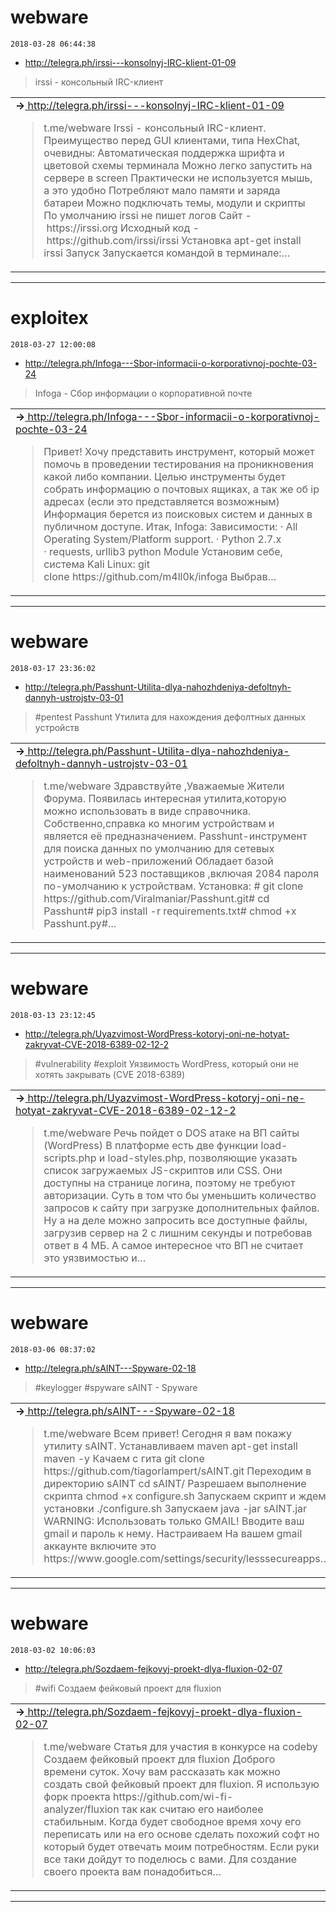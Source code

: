 # webware
`2018-03-28 06:44:38`

* http://telegra.ph/irssi---konsolnyj-IRC-klient-01-09

<blockquote>
irssi - консольный IRC-клиент
</blockquote>

<table><tr><td><b>→</b><a href="http://telegra.ph/irssi---konsolnyj-IRC-klient-01-09">
http://telegra.ph/irssi---konsolnyj-IRC-klient-01-09
</a>
<blockquote>
t.me/webware Irssi - консольный IRC-клиент. Преимущество перед GUI клиентами, типа HexChat, очевидны: Автоматическая поддержка шрифта и цветовой схемы терминала Можно легко запустить на сервере в screen Практически не используется мышь, а это удобно Потребляют мало памяти и заряда батареи Можно подключать темы, модули и скрипты По умолчанию irssi не пишет логов Сайт - https://irssi.org Исходный код - https://github.com/irssi/irssi Установка apt-get install irssi Запуск Запускается командой в терминале:…
</blockquote>
</td></tr></table>

---

# exploitex
`2018-03-27 12:00:08`

* http://telegra.ph/Infoga---Sbor-informacii-o-korporativnoj-pochte-03-24

<blockquote>
Infoga - Сбор информации о корпоративной почте
</blockquote>

<table><tr><td><b>→</b><a href="http://telegra.ph/Infoga---Sbor-informacii-o-korporativnoj-pochte-03-24">
http://telegra.ph/Infoga---Sbor-informacii-o-korporativnoj-pochte-03-24
</a>
<blockquote>
Привет! Хочу представить инструмент, который может помочь в проведении тестирования на проникновения какой либо компании. Целью инструменты будет собрать информацию о почтовых ящиках, а так же об ip адресах (если это представляется возможным) Информация берется из поисковых систем и данных в публичном доступе. Итак, Infoga: Зависимости: · All Operating System/Platform support. · Python 2.7.x · requests, urllib3 python Module Установим себе, система Kali Linux: git clone https://github.com/m4ll0k/infoga Выбрав…
</blockquote>
</td></tr></table>

---

# webware
`2018-03-17 23:36:02`

* http://telegra.ph/Passhunt-Utilita-dlya-nahozhdeniya-defoltnyh-dannyh-ustrojstv-03-01

<blockquote>
&#35;pentest 
Passhunt Утилита для нахождения дефолтных данных устройств
</blockquote>

<table><tr><td><b>→</b><a href="http://telegra.ph/Passhunt-Utilita-dlya-nahozhdeniya-defoltnyh-dannyh-ustrojstv-03-01">
http://telegra.ph/Passhunt-Utilita-dlya-nahozhdeniya-defoltnyh-dannyh-ustrojstv-03-01
</a>
<blockquote>
t.me/webware Здравствуйте ,Уважаемые Жители Форума. Появилась интересная утилита,которую можно использовать в виде справочника. Собственно,справка ко многим устройствам и является её предназначением. Passhunt-инструмент для поиска данных по умолчанию для сетевых устройств и web-приложений Обладает базой наименований 523 поставщиков ,включая 2084 пароля по-умолчанию к устройствам. Установка: &#35; git clone https://github.com/Viralmaniar/Passhunt.git&#35; cd Passhunt&#35; pip3 install -r requirements.txt&#35; chmod +x Passhunt.py&#35;…
</blockquote>
</td></tr></table>

---

# webware
`2018-03-13 23:12:45`

* http://telegra.ph/Uyazvimost-WordPress-kotoryj-oni-ne-hotyat-zakryvat-CVE-2018-6389-02-12-2

<blockquote>
&#35;vulnerability &#35;exploit 
Уязвимость WordPress, который они не хотять закрывать (CVE 2018-6389)
</blockquote>

<table><tr><td><b>→</b><a href="http://telegra.ph/Uyazvimost-WordPress-kotoryj-oni-ne-hotyat-zakryvat-CVE-2018-6389-02-12-2">
http://telegra.ph/Uyazvimost-WordPress-kotoryj-oni-ne-hotyat-zakryvat-CVE-2018-6389-02-12-2
</a>
<blockquote>
t.me/webware Речь пойдет о DOS атаке на ВП сайты (WordPress) В платформе есть две функции load-scripts.php и load-styles.php, позволяющие указать список загружаемых JS-скриптов или CSS. Они доступны на странице логина, поэтому не требуют авторизации. Cуть в том что бы уменьшить количество запросов к сайту при загрузке дополнительных файлов. Ну а на деле можно запросить все доступные файлы, загрузив сервер на 2 с лишним секунды и потребовав ответ в 4 МБ. А самое интересное что ВП не считает это уязвимостью и…
</blockquote>
</td></tr></table>

---

# webware
`2018-03-06 08:37:02`

* http://telegra.ph/sAINT---Spyware-02-18

<blockquote>
&#35;keylogger &#35;spyware
sAINT - Spyware
</blockquote>

<table><tr><td><b>→</b><a href="http://telegra.ph/sAINT---Spyware-02-18">
http://telegra.ph/sAINT---Spyware-02-18
</a>
<blockquote>
t.me/webware Всем привет! Сегодня я вам покажу утилиту sAINT. Устанавливаем maven apt-get install maven -y Качаем с гита git clone https://github.com/tiagorlampert/sAINT.git Переходим в директорию sAINT cd sAINT/ Разрешаем выполнение скрипта chmod +x configure.sh Запускаем скрипт и ждем установки ./configure.sh Запускаем java -jar sAINT.jar WARNING: Использовать только GMAIL! Вводите ваш gmail и пароль к нему. Настраиваем На вашем gmail аккаунте включите это https://www.google.com/settings/security/lesssecureapps…
</blockquote>
</td></tr></table>

---

# webware
`2018-03-02 10:06:03`

* http://telegra.ph/Sozdaem-fejkovyj-proekt-dlya-fluxion-02-07

<blockquote>
&#35;wifi
Создаем фейковый проект для fluxion
</blockquote>

<table><tr><td><b>→</b><a href="http://telegra.ph/Sozdaem-fejkovyj-proekt-dlya-fluxion-02-07">
http://telegra.ph/Sozdaem-fejkovyj-proekt-dlya-fluxion-02-07
</a>
<blockquote>
t.me/webware Статья для участия в конкурсе на codeby Создаем фейковый проект для fluxion Доброго времени суток. Хочу вам рассказать как можно создать свой фейковый проект для fluxion. Я использую форк проекта https://github.com/wi-fi-analyzer/fluxion так как считаю его наиболее стабильным. Когда будет свободное время хочу его переписать или на его основе сделать похожий софт но который будет отвечать моим потребностям. Если руки все таки дойдут то поделюсь с вами. Для создание своего проекта вам понадобиться…
</blockquote>
</td></tr></table>

---

